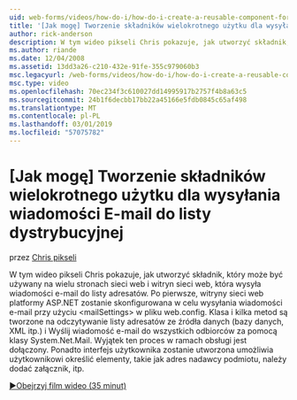 ```yaml
---
uid: web-forms/videos/how-do-i/how-do-i-create-a-reusable-component-for-sending-email-to-a-distribution-list
title: '[Jak mogę] Tworzenie składników wielokrotnego użytku dla wysyłania wiadomości E-mail do listy dystrybucyjnej | Dokumentacja firmy Microsoft'
author: rick-anderson
description: W tym wideo pikseli Chris pokazuje, jak utworzyć składnik, który może być używany na wielu stronach sieci web i witryn sieci web, która wysyła wiadomości e-mail do listy adresatów. Firs...
ms.author: riande
ms.date: 12/04/2008
ms.assetid: 13dd3a26-c210-432e-91fe-355c979060b3
msc.legacyurl: /web-forms/videos/how-do-i/how-do-i-create-a-reusable-component-for-sending-email-to-a-distribution-list
msc.type: video
ms.openlocfilehash: 70ec234f3c610027dd14995917b2757f4b8a63c5
ms.sourcegitcommit: 24b1f6decbb17bb22a45166e5fdb0845c65af498
ms.translationtype: MT
ms.contentlocale: pl-PL
ms.lasthandoff: 03/01/2019
ms.locfileid: "57075782"
---
```

<a name="how-do-i-create-a-reusable-component-for-sending-email-to-a-distribution-list"></a>[Jak mogę] Tworzenie składników wielokrotnego użytku dla wysyłania wiadomości E-mail do listy dystrybucyjnej
====================
przez [Chris pikseli](https://twitter.com/chrispels)

W tym wideo pikseli Chris pokazuje, jak utworzyć składnik, który może być używany na wielu stronach sieci web i witryn sieci web, która wysyła wiadomości e-mail do listy adresatów. Po pierwsze, witryny sieci web platformy ASP.NET zostanie skonfigurowana w celu wysyłania wiadomości e-mail przy użyciu &lt;mailSettings&gt; w pliku web.config. Klasa i kilka metod są tworzone na odczytywanie listy adresatów ze źródła danych (bazy danych, XML itp.) i Wyślij wiadomość e-mail do wszystkich odbiorców za pomocą klasy System.Net.Mail. Wyjątek ten proces w ramach obsługi jest dołączony. Ponadto interfejs użytkownika zostanie utworzona umożliwia użytkownikowi określić elementy, takie jak adres nadawcy podmiotu, należy dodać załącznik, itp.

[&#9654;Obejrzyj film wideo (35 minut)](https://channel9.msdn.com/Blogs/ASP-NET-Site-Videos/how-do-i-create-a-reusable-component-for-sending-email-to-a-distribution-list)
